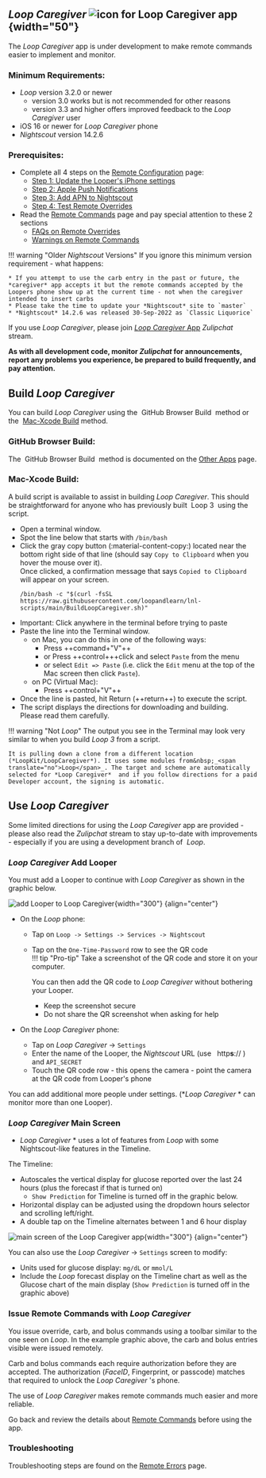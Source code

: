 ## *Loop Caregiver*   ![icon for *Loop Caregiver* app](img/lcg-icon.jpg){width="50"}

The *Loop Caregiver* app is under development to make remote commands easier to implement and monitor.

### Minimum Requirements:

* _<span translate="no">Loop</span>_&nbsp;version 3.2.0 or newer
    * version 3.0 works but is not recommended for other reasons
    * version 3.3 and higher offers improved feedback to the *Loop Caregiver* user
* iOS 16 or newer for *Loop Caregiver* phone
* *Nightscout* version 14.2.6

### Prerequisites:

* Complete all 4 steps on the [Remote Configuration](remote-config.md) page:
    * [Step 1: Update the Looper's iPhone settings](remote-config.md#step-1-update-the-loopers-iphone-settings)
    * [Step 2: Apple Push Notifications](remote-config.md#step-2-apple-push-notifications)
    * [Step 3: Add APN to Nightscout](remote-config.md#step-3-add-apn-to-nightscout)
    * [Step 4: Test Remote Overrides](remote-config.md#step-4-test-remote-overrides)
* Read the [Remote Commands](remote-commands.md) page and pay special attention to these 2 sections
    * [FAQs on Remote Overrides](remote-commands.md#faqs-on-remote-overrides)
    * [Warnings on Remote Commands](remote-commands.md#warnings-on-remote-commands)

!!! warning "Older *Nightscout* Versions"
    If you ignore this minimum version requirement - what happens:

    * If you attempt to use the carb entry in the past or future, the *caregiver* app accepts it but the remote commands accepted by the Loopers phone show up at the current time - not when the caregiver intended to insert carbs
    * Please take the time to update your *Nightscout* site to `master`
    * *Nightscout* 14.2.6 was released 30-Sep-2022 as `Classic Liquorice`

If you use *Loop Caregiver*, please join [*Loop Caregiver* App](https://loop.zulipchat.com/#narrow/stream/358458-Loop-Caregiver-App) *Zulipchat* stream.

**As with all development code, monitor *Zulipchat* for announcements, report any problems you experience, be prepared to build frequently, and pay attention.**

## Build *Loop Caregiver*

You can build *Loop Caregiver* using the &nbsp;<span translate="no">GitHub Browser Build</span>&nbsp; method or the &nbsp;[<span translate="no">Mac-Xcode Build</span>](#mac-xcode-build) method.

### GitHub Browser Build:

The &nbsp;<span translate="no">GitHub Browser Build</span>&nbsp; method is documented on the [Other Apps](../gh-actions/gh-other-apps.md) page.

### Mac-Xcode Build:

A build script is available to assist in building *Loop Caregiver*. This should be straightforward for anyone who has previously built &nbsp;<span translate="no">Loop 3</span>&nbsp; using the script.

- Open a terminal window. 
- Spot the line below that starts with `/bin/bash`
- Click the gray copy button (:material-content-copy:) located near the bottom right side of that line  (should say `Copy to Clipboard` when you hover the mouse over it).  
  Once clicked, a confirmation message that says `Copied to Clipboard` will appear on your screen.
    ``` { .bash .copy  title="Copy and Paste to start the BuildLoopCaregiver script" }
    /bin/bash -c "$(curl -fsSL https://raw.githubusercontent.com/loopandlearn/lnl-scripts/main/BuildLoopCaregiver.sh)"
    ```
- Important: Click anywhere in the terminal before trying to paste
- Paste the line into the Terminal window.  
    - on Mac, you can do this in one of the following ways:
        - Press ++command+"V"++ 
        - or Press ++control+++click and select `Paste` from the menu 
        - or select `Edit => Paste` (i.e. click the `Edit` menu at the top of the Mac screen then click `Paste`).
    - on PC (Virtual Mac): 
        - Press ++control+"V"++
- Once the line is pasted, hit Return (++return++) to execute the script. 
- The script displays the directions for downloading and building.    
    Please read them carefully.

!!! warning "Not&nbsp;_<span translate="no">Loop</span>_"
    The output you see in the Terminal may look very similar to when you build *Loop 3* from a script.
    
    It is pulling down a clone from a different location (*LoopKit/LoopCaregiver*). It uses some modules from&nbsp;_<span translate="no">Loop</span>_. The target and scheme are automatically selected for *Loop Caregiver*  and if you follow directions for a paid Developer account, the signing is automatic.

## Use *Loop Caregiver*

Some limited directions for using the *Loop Caregiver* app are provided - please also read the *Zulipchat* stream to stay up-to-date with improvements - especially if you are using a development branch of &nbsp;_<span translate="no">Loop</span>_.

### *Loop Caregiver* Add Looper

You must add a Looper to continue with *Loop Caregiver* as shown in the graphic below.

![add Looper to Loop Caregiver](img/lcg-add-looper.png){width="300"}
{align="center"}

* On the&nbsp;_<span translate="no">Loop</span>_&nbsp;phone:
    * Tap on `Loop -> Settings -> Services -> Nightscout`
    * Tap on the `One-Time-Password` row to see the QR code  
    !!! tip "Pro-tip"
        Take a screenshot of the QR code and store it on your computer.
        
        You can then add the QR code to *Loop Caregiver*  without bothering your Looper.

        * Keep the screenshot secure
        * Do not share the QR screenshot when asking for help

* On the *Loop Caregiver* phone:
    * Tap on *Loop Caregiver* -> `Settings`
    * Enter the name of the Looper, the *Nightscout* URL (use &nbsp;<span translate="no"> http**s**://</span>&nbsp;) and `API_SECRET`
    * Touch the QR code row - this opens the camera - point the camera at the QR code from Looper's phone

You can add additional more people under settings. (**Loop Caregiver* * can monitor more than one Looper).

### *Loop Caregiver* Main Screen

* *Loop Caregiver* * uses a lot of features from&nbsp;_<span translate="no">Loop</span>_&nbsp;with some Nightscout-like features in the Timeline.

The Timeline:

* Autoscales the vertical display for glucose reported over the last 24 hours (plus the forecast if that is turned on)
    * `Show Prediction` for Timeline is turned off in the graphic below.
* Horizontal display can be adjusted using the dropdown hours selector and scrolling left/right.
* A double tap on the Timeline alternates between 1 and 6 hour display

![main screen of the *Loop Caregiver* app](img/lcg-main.jpg){width="300"}
{align="center"}


You can also use the *Loop Caregiver* -> `Settings` screen to modify:

* Units used for glucose display: `mg/dL` or `mmol/L`
* Include the&nbsp;_<span translate="no">Loop</span>_&nbsp;forecast display on the Timeline chart as well as the Glucose chart of the main display (`Show Prediction` is turned off in the graphic above)

### Issue Remote Commands with *Loop Caregiver*

You issue override, carb, and bolus commands using a toolbar similar to the one seen on&nbsp;_<span translate="no">Loop</span>_. In the example graphic above, the carb and bolus entries visible were issued remotely.

Carb and bolus commands each require authorization before they are accepted. The authorization (*FaceID*, Fingerprint, or passcode) matches that required to unlock the *Loop Caregiver* &#39;s phone.

The use of *Loop Caregiver* makes remote commands much easier and more reliable.

Go back and review the details about [Remote Commands](remote-commands.md) before using the app.

### Troubleshooting

Troubleshooting steps are found on the [Remote Errors](remote-errors.md) page.